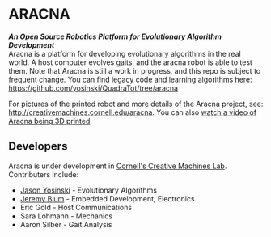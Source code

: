 ARACNA
======
**_An Open Source Robotics Platform for Evolutionary Algorithm Development_**  
Aracna is a platform for developing evolutionary algorithms in the real world.  A host computer evolves gaits, and the aracna robot is able to test them.  Note that Aracna is still a work in progress, and this repo is subject to frequent change.  You can find legacy code and learning algorithms here: https://github.com/yosinski/QuadraTot/tree/aracna

For pictures of the printed robot and more details of the Aracna project, see: http://creativemachines.cornell.edu/aracna. You can also [watch a video of Aracna being 3D printed](http://www.youtube.com/watch?v=11jYG45HGuo).


Developers
----------
Aracna is under development in [Cornell's Creative Machines Lab](http://creativemachines.cornell.edu/). Contributers include:

* [Jason Yosinski](http://yosinski.com/) - Evolutionary Algorithms
* [Jeremy Blum](http://www.jeremyblum.com/) -    Embedded Development, Electronics
* Eric Gold -      Host Communications
* Sara Lohmann -  Mechanics
* Aaron Silber - Gait Analysis
